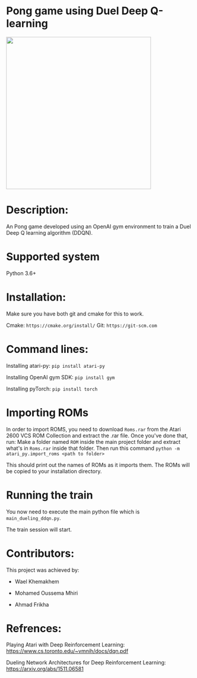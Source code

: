 # Pong game using Duel Deep Q-learning
<img src="https://thumbs.gfycat.com/OrdinaryCloudyAnhinga-size_restricted.gif" width="390" height="410">

# Description:

An Pong game developed using an OpenAI gym environment to train a Duel Deep Q learning algorithm (DDQN).

# Supported system

Python 3.6+

# Installation:

Make sure you have both git and cmake for this to work.

Cmake: ```https://cmake.org/install/```
Git: ```https://git-scm.com```

# Command lines:

Installing atari-py: ```pip install atari-py```

Installing OpenAI gym SDK: ```pip install gym```

Installing pyTorch: ```pip install torch```

# Importing ROMs

In order to import ROMS, you need to download ```Roms.rar``` from the Atari 2600 VCS ROM Collection and extract the .rar file. Once you've done that, run:
Make a folder named ```ROM``` inside the main project folder and extract what's in ```Roms.rar``` inside that folder.
Then run this command
```python -m atari_py.import_roms <path to folder>```

This should print out the names of ROMs as it imports them. The ROMs will be copied to your installation directory.

# Running the train

You now need to execute the main python file which is ```main_dueling_ddqn.py```.

The train session will start.

# Contributors:

This project was achieved by:

- Wael Khemakhem

- Mohamed Oussema Mhiri

- Ahmad Frikha

# Refrences:

Playing Atari with Deep Reinforcement Learning: https://www.cs.toronto.edu/~vmnih/docs/dqn.pdf

Dueling Network Architectures for Deep Reinforcement Learning: https://arxiv.org/abs/1511.06581


